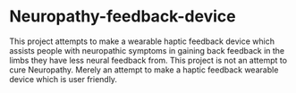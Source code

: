 # Neuropathy-feedback-device
This project attempts to make a wearable haptic feedback device which assists people with neuropathic symptoms in gaining back feedback in the limbs they have less neural feedback from. This project is not an attempt to cure Neuropathy. Merely an attempt to make a haptic feedback wearable device which is user friendly. 
